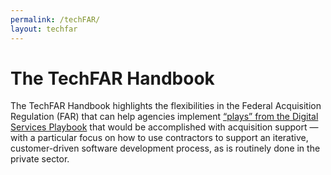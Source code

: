 ```yaml
---
permalink: /techFAR/
layout: techfar
---
```

<!-- This is a duplicate of techfar.md, because redirecting /techFAR to /techfar isn't working locally for me. -->

# The TechFAR Handbook

The TechFAR Handbook highlights the flexibilities in the Federal Acquisition Regulation (FAR) that can help agencies implement [“plays” from the Digital Services Playbook](http://playbook.cio.gov/ "The Digital Services Playbook") that would be accomplished with acquisition support — with a particular focus on how to use contractors to support an iterative, customer-driven software development process, as is routinely done in the private sector.
